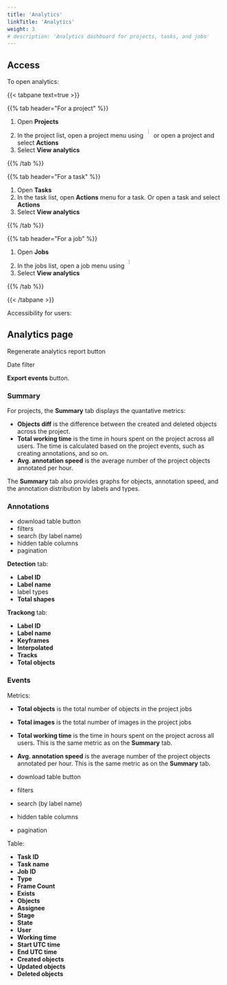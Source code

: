 ```yaml
---
title: 'Analytics'
linkTitle: 'Analytics'
weight: 3
# description: 'Analytics dashboard for projects, tasks, and jobs'
---
```


## Access

To open analytics:

{{< tabpane text=true >}}

{{% tab header="For a project" %}}

1. Open **Projects**
1. In the project list, open a project menu using ![Open menu](/images/openmenu.jpg)
   or open a project and select **Actions**
1. Select **View analytics**

{{% /tab %}}

{{% tab header="For a task" %}}

1. Open **Tasks**
1. In the task list, open **Actions** menu for a task. Or open a task and select **Actions**
1. Select **View analytics**

{{% /tab %}}

{{% tab header="For a job" %}}

1. Open **Jobs**
1. In the jobs list, open a job menu using ![Open menu](/images/openmenu.jpg)
1. Select **View analytics**

{{% /tab %}}

{{< /tabpane >}}

Accessibility for users:

## Analytics page

Regenerate analytics report button

Date filter

**Export events** button.

### Summary

For projects, the **Summary** tab displays the quantative metrics:
- **Objects diff** is the difference between the created and deleted objects across the project.
- **Total working time** is the time in hours spent on the project across all users.
  The time is calculated based on the project events, such as creating annotations, and so on.
- **Avg. annotation speed** is the average number of the project objects annotated per hour.

The **Summary** tab also provides graphs for objects, annotation speed, and the annotation distribution
by labels and types.

### Annotations

- download table button
- filters
- search (by label name)
- hidden table columns
- pagination

**Detection** tab:

- **Label ID**
- **Label name**
- label types
- **Total shapes**

**Trackong** tab:

- **Label ID**
- **Label name**
- **Keyframes**
- **Interpolated**
- **Tracks**
- **Total objects**

### Events

Metrics:
- **Total objects** is the total number of objects in the project jobs
- **Total images** is the total number of images in the project jobs
- **Total working time** is the time in hours spent on the project across all users.
  This is the same metric as on the **Summary** tab.
- **Avg. annotation speed** is the average number of the project objects annotated per hour.
  This is the same metric as on the **Summary** tab.

- download table button
- filters
- search (by label name)
- hidden table columns
- pagination

Table:
- **Task ID**
- **Task name**
- **Job ID**
- **Type**
- **Frame Count**
- **Exists**
- **Objects**
- **Assignee**
- **Stage**
- **State**
- **User**
- **Working time**
- **Start UTC time**
- **End UTC time**
- **Created objects**
- **Updated objects**
- **Deleted objects**

